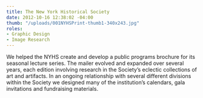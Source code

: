 ```yaml
---
title: The New York Historical Society
date: 2012-10-16 12:38:02 -04:00
thumb: "/uploads/001NYHSPrint-thumb1-340x243.jpg"
roles:
- Graphic Design
- Image Research
---
```

We helped the NYHS create and develop a public programs brochure for its seasonal lecture series. The mailer evolved and expanded over several years, each edition involving research in the Society’s eclectic collections of art and artifacts. In an ongoing relationship with several different divisions within the Society we designed many of the institution’s calendars, gala invitations and fundraising materials.
